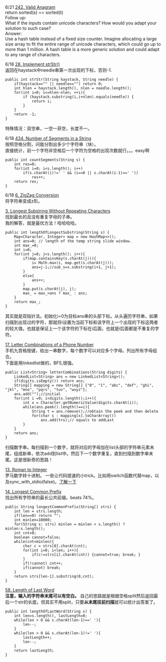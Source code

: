 6/21 [242. Valid Anagram]()<br>
return sorted(s) == sorted(t)<br>
Follow up:<br>
What if the inputs contain unicode characters? How would you adapt your solution to such case?<br>
Answer:<br>
Use a hash table instead of a fixed size counter. Imagine allocating a large size array to fit the entire range of unicode characters, which could go up to more than 1 million. A hash table is a more generic solution and could adapt to any range of characters.

6/18 [28. Implement strStr()](https://leetcode.com/problems/implement-strstr/description/)<br>
返回在haystack中needle串第一次出现的下标，否则-1.<br>
```
public int strStr(String haystack, String needle) {
    if(haystack=="" || needle=="") return 0;
    int hlen = haystack.length(), nlen = needle.length();
    for(int i=0; i<=hlen-nlen; ++i){
        if (haystack.substring(i,i+nlen).equals(needle)) {
            return i;
        }
    }
    return -1;
}
```
特殊情况：双空串，一空一菲空，长度不一。

6/18 [434. Number of Segments in a String](https://leetcode.com/problems/number-of-segments-in-a-string/description/)<br>
按照空格分割，问能分割出多少个字符串（块）。<br>
直接统计，前一个字符非空格后一个字符为空格的出现次数就行。。。easy啊
```
public int countSegments(String s) {
    int res=0;
    for(int i=0; i<s.length(); i++)
        if(s.charAt(i)!=' ' && (i==0 || s.charAt(i-1)==' '))
            res++;        
    return res;
}
```
6/18 [6. ZigZag Conversion](https://leetcode.com/problems/zigzag-conversion/solution/)<br>
将字符串变成z形。


[3. Longest Substring Without Repeating Characters](https://leetcode.com/problems/longest-substring-without-repeating-characters/description/)<br>
找到最长的且没有重复字母的子串。<br>
我的解答，就是最优方法！哈哈哈哈。<br>
```
public int lengthOfLongestSubstring(String s) {
    Map<Character, Integer> map = new HashMap<>();
    int ans=0; // length of the temp string slide window. 
    int max_=0;
    int i=0;
    for(int j=0; j<s.length(); j++){
        if(map.containsKey(s.charAt(j))){
            i= Math.max(i, map.get(s.charAt(j)));
            ans=j-i;//sub_s=s.substring(i+1, j+1);
        }
        else{
            ans++;
        }
        map.put(s.charAt(j), j);
        max_ = max_>ans ? max_ : ans;
    }
    return max_;
}
```
其实就是双指针法。初始化i=0为目标ans串的头部下标。从头遍历字符串，如果扫描到出现过的字符，那就将i设置为当前下标和该字符上一个出现的下标这两者的较大值。也就是保证上一个该字符的下标在i后面，也就是i后面都是不重复的字符。

[17. Letter Combinations of a Phone Number](https://leetcode.com/problems/letter-combinations-of-a-phone-number/discuss/8064/My-java-solution-with-FIFO-queue)<br>
手机九宫格按键，给出一串数字，每个数字可以对应多个字母。列出所有字母组合。<br>
下面是用linkedlist做的，BFS,很强。
```
public List<String> letterCombinations(String digits) {
	LinkedList<String> ans = new LinkedList<String>();
	if(digits.isEmpty()) return ans;
	String[] mapping = new String[] {"0", "1", "abc", "def", "ghi", "jkl", "mno", "pqrs", "tuv", "wxyz"};
	ans.add("");//initial
	for(int i =0; i<digits.length();i++){
	    int x = Character.getNumericValue(digits.charAt(i));
	    while(ans.peek().length()==i){
	        String t = ans.remove();//obtain the peek and then delete
	        for(char s : mapping[x].toCharArray())
	            ans.add(t+s);// equals to addLast
	    }
	}
	return ans;
}
```
扫描数字串。每扫描到一个数字，就将对应的字母加在list头部的字符串元素末尾，组成新串，依次add到list中。然后下一个数字重复。直到扫描到数字串末尾。这是很新奇的思路！

[13. Roman to Integer]()<br>
罗马数字转十进制。
一些让代码提速的小trick。比如用switch函数代替map，以及sync_with_stdio(false)。[了解一下](https://leetcode.com/submissions/detail/150864113/)

[14. Longest Common Prefix](https://leetcode.com/submissions/detail/150934134/)<br>
找出所有字符串的最长公共前缀。beats 74%。
```
public String longestCommonPrefix(String[] strs) {
    int len = strs.length;
    if(len==0) return "";
    int minlen=10000;
    for(String s: strs) minlen = minlen < s.length() ? minlen:s.length();
    int cnt=0;
    boolean cannot=false;
    while(cnt<minlen){
        char c = strs[0].charAt(cnt);
        for(int i=0; i<len; i++){
            if(c!=strs[i].charAt(cnt)) {cannot=true; break; }
        }
        if(!cannot) cnt++;
        if(cannot) break;
    }
    return strs[len-1].substring(0,cnt);
}
```

[58. Length of Last Word](https://leetcode.com/problems/length-of-last-word/submissions/1)<br>
**注意，输入的字符串末尾可以有空白。**
自己的思路就是根据空格split然后返回最后一个str的长度。但其实不用split，只要**从末尾往前扫描**就可以统计出答案了。
```
public int lengthOfLastWord(String s) {
    int len=s.length(), lastLength=0;
    while(len > 0 && s.charAt(len-1)==' '){
        len--;
    }
    while(len > 0 && s.charAt(len-1)!=' '){
        lastLength++;
        len--;
    }
    return lastLength;
}
```